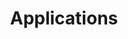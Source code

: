 ---
title: Applications
layout: questions
parent: Questions
grand_parent: CompTIA A+ 220-1102 (Core 2)
permalink: /education/comptia/a-plus/core-two/questions/applications/
questions:
    - question: "<p>You are writing work instructions for third-party app deployments using the CompTIA A+ objectives to guide you. In the section on system requirements for applications, you have covered the following topics</p>

    <ul>
      <li>32-bit vs. 64-bit-dependent application requirements</li>
      <li>Dedicated graphics card vs. integrated (VRAM requirements)</li>
      <li>RAM requirements</li>
      <li>CPU requirements</li>
      <li>External hardware tokens</li>
    </ul>
    <p>What additional topic should you include, if any?</p>"
      answer: "Storage requirements. Each app takes up a certain amount of space when installed to the fixed disk. Also, you must plan for user-generated file storage, temp files, log files, and other data generated through use of the app."
    - question: "You have downloaded an installer for a third-party app from the vendor’s website. What should you do before proceeding with setup?"
      answer: "Verify the integrity of the download using a hash value or the vendor’s digital certificate."
    - question: "You are writing guidance for departmental managers to request new software installs. You want each manager to consider impacts to the business, operation, network, and devices as part of their request. In terms of impacts to business, you have written guidance to consider support and training requirements. What other topic should you include?"
      answer: "To consider licensing requirements, such as number of users or devices. There also needs to be a system for monitoring license compliance and ensuring there are no unauthorized installs."
---